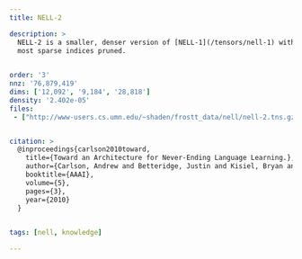 ```yaml
---
title: NELL-2

description: >
  NELL-2 is a smaller, denser version of [NELL-1](/tensors/nell-1) with the
  most sparse indices pruned.
  

order: '3'
nnz: '76,879,419'
dims: ['12,092', '9,184', '28,818']
density: '2.402e-05'
files:
 - ["http://www-users.cs.umn.edu/~shaden/frostt_data/nell/nell-2.tns.gz", NELL-2 tensor]


citation: >
  @inproceedings{carlson2010toward,
  	title={Toward an Architecture for Never-Ending Language Learning.},
  	author={Carlson, Andrew and Betteridge, Justin and Kisiel, Bryan and Settles, Burr and Hruschka Jr., Estevam R. and Mitchell, Tom M.},
  	booktitle={AAAI},
  	volume={5},
  	pages={3},
  	year={2010}
  }
  

tags: [nell, knowledge]

---
```

